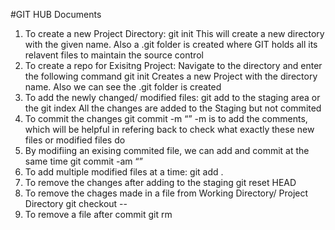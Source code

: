 #GIT HUB Documents

1. To create a new Project Directory: git init <Directory Name>
	This will create a new directory with the given name. Also a .git folder is created where GIT holds all its relavent files to maintain the source control
2. To create a repo for Exisitng Project: Navigate to the directory and enter the following command git init
	Creates a new Project with the directory name. Also we can see the .git folder is created
3. To add the newly changed/ modified files: git add <filename> to the staging area or the git index
	All the changes are added to the Staging but not commited
4. To commit the changes git commit -m “<comments>”
	-m is to add the comments, which will be helpful in refering back to check what exactly these new files or modified files do
5. By modifiing an exising commited file, we can add and commit at the same time git commit -am “<comments>”
6. To add multiple modified files at a time: git add .
7. To remove the changes after adding to the staging git reset HEAD <filename>
8. To remove the chages made in a file from Working Directory/ Project Directory git checkout -- <filename>
9. To remove a file after commit git rm <filename>


